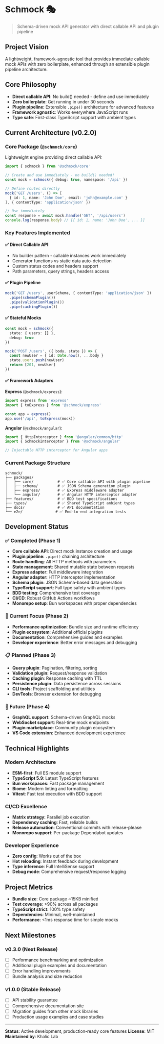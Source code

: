 # Schmock 🎭

> Schema-driven mock API generator with direct callable API and plugin pipeline

## Project Vision
A lightweight, framework-agnostic tool that provides immediate callable mock APIs with zero boilerplate, enhanced through an extensible plugin pipeline architecture.

## Core Philosophy
- **Direct callable API**: No build() needed - define and use immediately
- **Zero boilerplate**: Get running in under 30 seconds
- **Plugin pipeline**: Extensible `.pipe()` architecture for advanced features
- **Framework agnostic**: Works everywhere JavaScript runs
- **Type safe**: First-class TypeScript support with ambient types

## Current Architecture (v0.2.0)

### Core Package (`@schmock/core`)
Lightweight engine providing direct callable API:

```typescript
import { schmock } from '@schmock/core'

// Create and use immediately - no build() needed!
const mock = schmock({ debug: true, namespace: '/api' })

// Define routes directly
mock('GET /users', () => [
  { id: 1, name: 'John Doe', email: 'john@example.com' }
], { contentType: 'application/json' })

// Use immediately
const response = await mock.handle('GET', '/api/users')
console.log(response.body) // [{ id: 1, name: 'John Doe', ... }]
```

### Key Features Implemented

#### ✅ Direct Callable API
- No builder pattern - callable instances work immediately
- Generator functions vs static data auto-detection
- Custom status codes and headers support
- Path parameters, query strings, headers access

#### ✅ Plugin Pipeline
```typescript
mock('GET /users', userSchema, { contentType: 'application/json' })
  .pipe(schemaPlugin())
  .pipe(validationPlugin())
  .pipe(cachingPlugin())
```

#### ✅ Stateful Mocks
```typescript
const mock = schmock({ 
  state: { users: [] },
  debug: true 
})

mock('POST /users', ({ body, state }) => {
  const newUser = { id: Date.now(), ...body }
  state.users.push(newUser)
  return [201, newUser]
})
```

#### ✅ Framework Adapters

**Express** (`@schmock/express`):
```typescript
import express from 'express'
import { toExpress } from '@schmock/express'

const app = express()
app.use('/api', toExpress(mock))
```

**Angular** (`@schmock/angular`):
```typescript
import { HttpInterceptor } from '@angular/common/http'
import { SchmockInterceptor } from '@schmock/angular'

// Injectable HTTP interceptor for Angular apps
```

### Current Package Structure
```
schmock/
├── packages/
│   ├── core/           # ✅ Core callable API with plugin pipeline
│   ├── schema/         # ✅ JSON Schema generation plugin
│   ├── express/        # ✅ Express middleware adapter  
│   └── angular/        # ✅ Angular HTTP interceptor adapter
├── features/           # ✅ BDD test specifications
├── types/              # ✅ Shared TypeScript ambient types
├── docs/               # ✅ API documentation
└── e2e/               # ✅ End-to-end integration tests
```

## Development Status

### ✅ Completed (Phase 1)
- **Core callable API**: Direct mock instance creation and usage
- **Plugin pipeline**: `.pipe()` chaining architecture
- **Route handling**: All HTTP methods with parameters
- **State management**: Shared mutable state between requests
- **Express adapter**: Full middleware integration
- **Angular adapter**: HTTP interceptor implementation
- **Schema plugin**: JSON Schema-based data generation
- **TypeScript support**: Full type safety with ambient types
- **BDD testing**: Comprehensive test coverage
- **CI/CD**: Robust GitHub Actions workflows
- **Monorepo setup**: Bun workspaces with proper dependencies

### 🔄 Current Focus (Phase 2)
- **Performance optimization**: Bundle size and runtime efficiency
- **Plugin ecosystem**: Additional official plugins
- **Documentation**: Comprehensive guides and examples
- **Developer experience**: Better error messages and debugging

### 📋 Planned (Phase 3)
- **Query plugin**: Pagination, filtering, sorting
- **Validation plugin**: Request/response validation
- **Caching plugin**: Response caching with TTL
- **Persistence plugin**: Data persistence across sessions
- **CLI tools**: Project scaffolding and utilities
- **DevTools**: Browser extension for debugging

### 🚀 Future (Phase 4)
- **GraphQL support**: Schema-driven GraphQL mocks
- **WebSocket support**: Real-time mock endpoints
- **Plugin marketplace**: Community plugin ecosystem
- **VS Code extension**: Enhanced development experience

## Technical Highlights

### Modern Architecture
- **ESM-first**: Full ES module support
- **TypeScript 5.9**: Latest TypeScript features
- **Bun workspaces**: Fast package management
- **Biome**: Modern linting and formatting
- **Vitest**: Fast test execution with BDD support

### CI/CD Excellence
- **Matrix strategy**: Parallel job execution
- **Dependency caching**: Fast, reliable builds
- **Release automation**: Conventional commits with release-please
- **Monorepo support**: Per-package Dependabot updates

### Developer Experience
- **Zero config**: Works out of the box
- **Hot reloading**: Instant feedback during development
- **Type inference**: Full IntelliSense support
- **Debug mode**: Comprehensive request/response logging

## Project Metrics

- **Bundle size**: Core package ~15KB minified
- **Test coverage**: >90% across all packages
- **TypeScript strict**: 100% type safety
- **Dependencies**: Minimal, well-maintained
- **Performance**: <1ms response time for simple mocks

## Next Milestones

### v0.3.0 (Next Release)
- [ ] Performance benchmarking and optimization
- [ ] Additional plugin examples and documentation
- [ ] Error handling improvements
- [ ] Bundle analysis and size reduction

### v1.0.0 (Stable Release)
- [ ] API stability guarantee
- [ ] Comprehensive documentation site
- [ ] Migration guides from other mock libraries
- [ ] Production usage examples and case studies

---

**Status**: Active development, production-ready core features
**License**: MIT
**Maintained by**: Khalic Lab